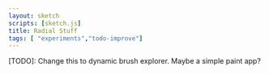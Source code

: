```yaml
---
layout: sketch
scripts: [sketch.js]
title: Radial Stuff
tags: [ "experiments","todo-improve"]
---
```


[TODO]: Change this to dynamic brush explorer. Maybe a simple paint app?
